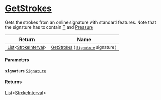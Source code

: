 # [GetStrokes](./StrokeHelper--GetStrokes.md)

Gets the strokes from an online signature with standard features. Note that  the signature has to contain [T](../../docs/md/SigStat/Common/Features.md) and [Pressure](../../docs/md/SigStat/Common/Features.md)

| Return | Name | 
| --- | --- | 
| <sub>[List](https://docs.microsoft.com/en-us/dotnet/api/System.Collections.Generic.List-1)\<[StrokeInterval](./../StrokeInterval.md)></sub> | <sub>[GetStrokes](./StrokeHelper--GetStrokes.md) ( [`Signature`](./../Signature.md) signature )</sub> | 


#### Parameters
**`signature`**  [`Signature`](./../Signature.md)<br>
#### Returns
[List](https://docs.microsoft.com/en-us/dotnet/api/System.Collections.Generic.List-1)\<[StrokeInterval](./../StrokeInterval.md)><br>
